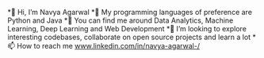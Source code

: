*👋 Hi, I’m Navya Agarwal
*🌱 My programming languages of preference are Python and Java
*💞️ You can find me around Data Analytics, Machine Learning, Deep Learning and Web Development
*👀 I’m looking to explore interesting codebases, collaborate on open source projects and learn a lot
*📫 How to reach me www.linkedin.com/in/navya-agarwal-/
